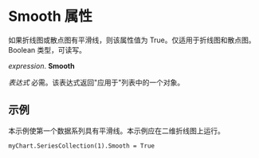 
# Smooth 属性

如果折线图或散点图有平滑线，则该属性值为 True。仅适用于折线图和散点图。Boolean 类型，可读写。

 _expression_. **Smooth**

 _表达式_ 必需。该表达式返回"应用于"列表中的一个对象。


## 示例

本示例使第一个数据系列具有平滑线。本示例应在二维折线图上运行。


```
myChart.SeriesCollection(1).Smooth = True
```

